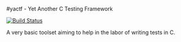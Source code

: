 #yactf - Yet Another C Testing Framework

[![Build Status](https://secure.travis-ci.org/fsouza/yactf.png)](https://travis-ci.org/fsouza/yactf)

A very basic toolset aiming to help in the labor of writing tests in C.
